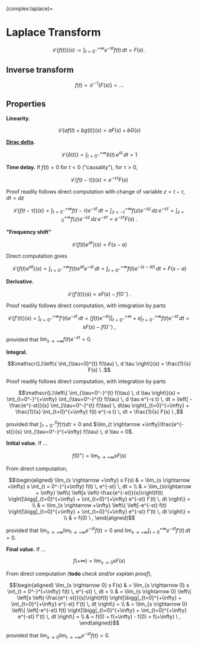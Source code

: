 (complex:laplace)=
# Laplace Transform

$$\mathscr{L}\left\{ f(t) \right\}(s) := \int_{t=0^-}^{+\infty} e^{-st} f(t) \, dt = F(s) \ .$$

## Inverse transform
$$f(t) = \mathscr{L}^{-1}\left\{ F(s) \right\} = \dots$$

## Properties
**Linearity.**

$$\mathscr{L}\{ a f(t) + b g(t) \}(s) = a F(s) + b G(s)$$

**[Dirac delta](functional-analysis:dirac-delta).**

$$\mathscr{L}\left\{ \delta(t) \right\} = \int_{t=0^-}^{+\infty} \delta(t) \, e^{st} \, dt = 1 $$

**Time delay.** If $f(t) = 0$ for $t < 0$ ("causality"), for $\tau > 0$,

$$\mathscr{L}\{ f(t-\tau) \}(s) = e^{-s \tau} F(s)$$

Proof readily follows direct computation with change of variable $z = t - \tau$, $dt = dz$

$$\mathscr{L}\{ f(t - \tau) \}(s) = \int_{t=0^-}^{+\infty} f(t-\tau) e^{-s t} \, dt = \int_{z = - \tau}^{+\infty} f(z) e^{-s z } \, dz \, e^{-s \tau} = \int_{z = 0}^{+\infty} f(z) e^{-s z } \, dz \, e^{-s \tau} = e^{-s \tau} F(s) \ . $$

**"Frequency shift"**

$$\mathscr{L}\{ f(t) e^{a t} \}(s) = F(s-a)$$

Direct computation gives

$$\mathscr{L}\{ f(t) e^{a t} \}(s) = \int_{t=0^-}^{+\infty} f(t) e^{a t} e^{-st} \, dt =  \int_{t=0^-}^{+\infty} f(t) e^{-(s-a)t} \, dt = F(s-a)$$

**Derivative.**

$$\mathscr{L}\{ f'(t) \}(s) = s F(s) - f(0^-) \ .$$

Proof readily follows direct computation, with integration by parts

$$\mathscr{L}\{ f'(t) \}(s) = \int_{t=0^-}^{+\infty} f'(t) e^{-s t} \, dt = \left[ f(t) e^{-s t} \right]|_{t = 0^-}^{+\infty} + s \int_{t=0^-}^{+\infty} f(t) e^{-s t} \, dt = s F(s) - f(0^-) \ ,$$

provided that $\lim_{s \rightarrow +\infty} f(t) e^{-s t} = 0$.

**Integral.**

$$\mathscr{L}\left\{ \int_{\tau=0}^{t} f(\tau) \, d \tau \right\}(s) = \frac{1}{s} F(s) \ .$$

Proof readily follows direct computation, with integration by parts

$$\mathscr{L}\left\{ \int_{\tau=0^-}^{t} f(\tau) \, d \tau \right\}(s) = \int_{t=0^-}^{+\infty} \int_{\tau=0^-}^{t} f(\tau) \, d \tau e^{-s t} \, dt = \left[ -\frac{e^{-st}}{s} \int_{\tau=0^-}^{t} f(\tau) \, d\tau \right]_{t=0}^{+\infty} + \frac{1}{s} \int_{t=0}^{+\infty} f(t) e^{-s t} \, dt = \frac{1}{s} F(s) \ ,$$ 

provided that $\int_{\tau=0^-}^{0} f(\tau) d \tau = 0$ and $\lim_{t \rightarrow +\infty}\frac{e^{-st}}{s} \int_{\tau=0^-}^{+\infty} f(\tau) \, d \tau = 0$.

**Initial value.** If ...

$$f(0^+) = \lim_{s \rightarrow + \infty} s F(s)$$

From direct computation,

$$\begin{aligned}
 \lim_{s \rightarrow +\infty} s F(s)
 & = \lim_{s \rightarrow +\infty} s \int_{t = 0^-}^{+\infty} f(t) \, e^{-st} \, dt = \\
 & = \lim_{s\rightarrow + \infty} \left\{ \left[s \left(-\frac{e^{-st}}{s}\right)f(t) \right]\bigg|_{t=0}^{+\infty} + \int_{t=0}^{+\infty} e^{-st} f'(t) \, dt \right\} = \\
 & = \lim_{s \rightarrow +\infty} \left\{ \left[-e^{-st} f(t) \right]\bigg|_{t=0}^{+\infty} + \int_{t=0}^{+\infty} e^{-st} f'(t) \, dt \right\} = \\
 & = f(0) \ ,
\end{aligned}$$

provided that $\lim_{s \rightarrow +\infty} \lim_{t \rightarrow +\infty} e^{-s t} f(t) = 0$ and $\lim_{s \rightarrow + \infty} \int_{t=0}^{+\infty} e^{-st} f'(t) \, dt = 0$.

**Final value.** If ...

$$f(+\infty) = \lim_{s \rightarrow 0} s F(s)$$

From direct computation (**todo** *check and/or explain proof*),

$$\begin{aligned}
 \lim_{s \rightarrow 0} s F(s)
 & = \lim_{s \rightarrow 0} s \int_{t = 0^-}^{+\infty} f(t) \, e^{-st} \, dt = \\
 & = \lim_{s \rightarrow 0} \left\{ \left[s \left(-\frac{e^{-st}}{s}\right)f(t) \right]\bigg|_{t=0}^{+\infty} + \int_{t=0}^{+\infty} e^{-st} f'(t) \, dt \right\} = \\
 & = \lim_{s \rightarrow 0} \left\{ \left[-e^{-st} f(t) \right]\bigg|_{t=0}^{+\infty} + \int_{t=0}^{+\infty} e^{-st} f'(t) \, dt \right\} = \\
 & = f(0) + f(+\infty) - f(0) = f(+\infty) \ ,
\end{aligned}$$

provided that $\lim_{s \rightarrow 0} \lim_{t \rightarrow +\infty} e^{-s t} f(t) = 0$.
